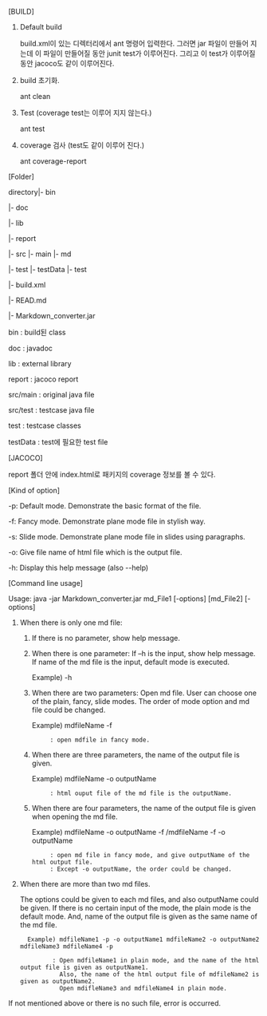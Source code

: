 
[BUILD]

1. Default build

    build.xml이 있는 디렉터리에서 ant 명령어 입력한다. 그러면 jar 파일이 만들어 지는데 이 파일이 만들어질 동안 junit test가 이루어진다. 그리고 이 test가 이루어질동안 jacoco도 같이 이루어진다.

2. build 초기화.

    ant clean

3. Test (coverage test는 이루어 지지 않는다.)

    ant test

4. coverage 검사 (test도 같이 이루어 진다.)

    ant coverage-report



[Folder]

directory|- bin 

|- doc

|- lib

|- report

|- src |- main |- md

|- test |- testData
|- test

|- build.xml

|- READ.md

|- Markdown_converter.jar

bin : build된 class

doc : javadoc

lib : external library

report : jacoco report

src/main : original java file

src/test : testcase java file

test : testcase classes

testData : test에 필요한 test file


[JACOCO]

report 폴더 안에 index.html로 패키지의 coverage 정보를 볼 수 있다.


[Kind of option]

-p: Default mode. Demonstrate the basic format of the file.

-f: Fancy mode. Demonstrate plane mode file in stylish way.

-s: Slide mode. Demonstrate plane mode file in slides using paragraphs.

-o: Give file name of html file which is the output file.

-h: Display this help message (also --help)



[Command line usage]


Usage: java -jar Markdown_converter.jar md_File1 [-options] [md_File2] [-options]


1. When there is only one md file:

	1) If there is no parameter, show help message.

	2) When there is one parameter: If –h is the input, show help message.
           If name of the md file is the input, default mode is executed.
		
		Example) -h

	3) When there are two parameters: Open md file. User can choose one of the plain, fancy, slide modes.
           The order of mode option and md file could be changed.

		Example) mdfileName -f

				: open mdfile in fancy mode.

	4) When there are three parameters, the name of the output file is given. 
		
		Example) mdfileName -o outputName 

				: html ouput file of the md file is the outputName.

	5) When there are four parameters, the name of the output file is given when opening the md file. 

		Example) mdfileName -o outputName -f /mdfileName -f -o outputName 
	
				: open md file in fancy mode, and give outputName of the html output file.
				: Except -o outputName, the order could be changed.


2. When there are more than two md files.

	The options could be given to each md files, and also outputName could be given.
	If there is no certain input of the mode, the plain mode is the default mode. 
	And, name of the output file is given as the same name of the md file.

		 Example) mdfileName1 -p -o outputName1 mdfileName2 -o outputName2 mdfileName3 mdfileName4 -p

				: Open mdfileName1 in plain mode, and the name of the html output file is given as outputName1.
				  Also, the name of the html output file of mdfileName2 is given as outputName2. 
				  Open mdifleName3 and mdfileName4 in plain mode.

If not mentioned above or there is no such file, error is occurred.



